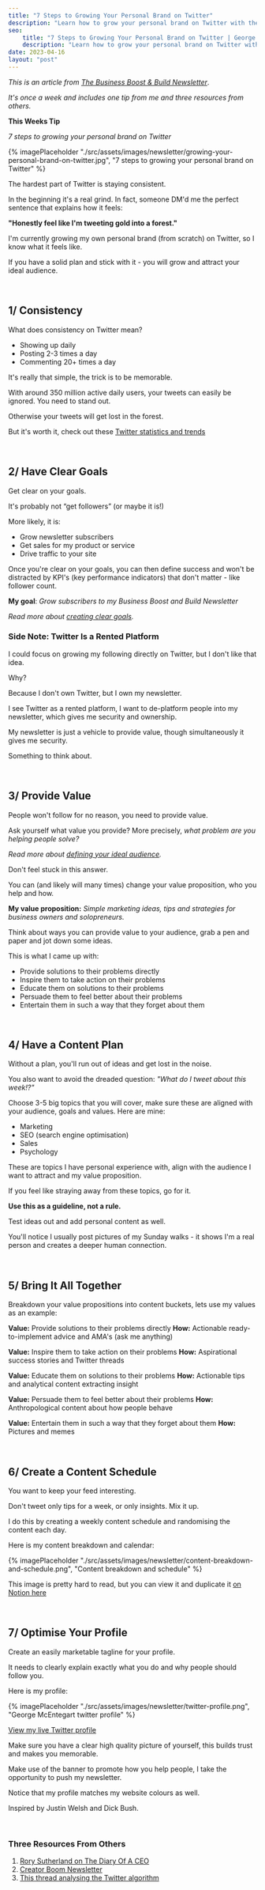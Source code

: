 ```yaml
---
title: "7 Steps to Growing Your Personal Brand on Twitter"
description: "Learn how to grow your personal brand on Twitter with these 7 easy steps. From optimizing your profile to engaging with your audience, and content to post."
seo:
    title: "7 Steps to Growing Your Personal Brand on Twitter | George Mc"
    description: "Learn how to grow your personal brand on Twitter with these 7 easy steps. From optimizing your profile to engaging with your audience, and content to post."
date: 2023-04-16
layout: "post"
---
```


*This is an article from [The Business Boost & Build Newsletter](/newsletter)*. 

*It's once a week and includes one tip from me and three resources from others.*

**This Weeks Tip**

*7 steps to growing your personal brand on Twitter*

{% imagePlaceholder "./src/assets/images/newsletter/growing-your-personal-brand-on-twitter.jpg", "7 steps to growing your personal brand on Twitter" %}

The hardest part of Twitter is staying consistent.

In the beginning it's a real grind. In fact, someone DM'd me the perfect sentence that explains how it feels:

**"Honestly feel like I'm tweeting gold into a forest."**

I'm currently growing my own personal brand (from scratch) on Twitter, so I know what it feels like.

If you have a solid plan and stick with it - you will grow and attract your ideal audience.


&nbsp;
## 1/ Consistency

What does consistency on Twitter mean?

- Showing up daily
- Posting 2-3 times a day
- Commenting 20+ times a day

It's really that simple, the trick is to be memorable.

With around 350 million active daily users, your tweets can easily be ignored. You need to stand out.

Otherwise your tweets will get lost in the forest.

But it's worth it, check out these [Twitter statistics and trends](https://datareportal.com/essential-twitter-stats)


&nbsp;
## 2/ Have Clear Goals

Get clear on your goals.

It's probably not “get followers” (or maybe it is!)

More likely, it is:

- Grow newsletter subscribers
- Get sales for my product or service
- Drive traffic to your site

Once you're clear on your goals, you can then define success and won't be distracted by KPI's (key performance indicators) that don't matter - like follower count.

**My goal**: *Grow subscribers to my Business Boost and Build Newsletter*

*Read more about [creating clear goals](https://georgemc.net/newsletters/how-to-create-clear-goals-and-build-a-successful-online-business/).*


### Side Note: Twitter Is a Rented Platform

I could focus on growing my following directly on Twitter, but I don't like that idea.

Why?

Because I don't own Twitter, but I own my newsletter.

I see Twitter as a rented platform, I want to de-platform people into my newsletter, which gives me security and ownership.

My newsletter is just a vehicle to provide value, though simultaneously it gives me security.

Something to think about.

&nbsp;
## 3/ Provide Value

People won't follow for no reason, you need to provide value.

Ask yourself what value you provide? More precisely, *what problem are you helping people solve?*

*Read more about [defining your ideal audience](https://georgemc.net/newsletters/how-to-define-your-target-audience-and-craft-messaging-that-will-attract-them/).*

Don't feel stuck in this answer.

You can (and likely will many times) change your value proposition, who you help and how.

**My value proposition:** *Simple marketing ideas, tips and strategies for business owners and solopreneurs.*

Think about ways you can provide value to your audience, grab a pen and paper and jot down some ideas.

This is what I came up with:

- Provide solutions to their problems directly
- Inspire them to take action on their problems
- Educate them on solutions to their problems
- Persuade them to feel better about their problems
- Entertain them in such a way that they forget about them

&nbsp;
## 4/ Have a Content Plan

Without a plan, you'll run out of ideas and get lost in the noise.

You also want to avoid the dreaded question: *"What do I tweet about this week!?"*

Choose 3-5 big topics that you will cover, make sure these are aligned with your audience, goals and values. Here are mine:

- Marketing
- SEO (search engine optimisation)
- Sales
- Psychology

These are topics I have personal experience with, align with the audience I want to attract and my value proposition.

If you feel like straying away from these topics, go for it.

**Use this as a guideline, not a rule.**

Test ideas out and add personal content as well.

You'll notice I usually post pictures of my Sunday walks - it shows I'm a real person and creates a deeper human connection.

&nbsp;
## 5/ Bring It All Together

Breakdown your value propositions into content buckets, lets use my values as an example:

**Value:** Provide solutions to their problems directly
**How:** Actionable ready-to-implement advice and AMA's (ask me anything)

**Value:** Inspire them to take action on their problems
**How:** Aspirational success stories and Twitter threads

**Value:** Educate them on solutions to their problems
**How:** Actionable tips and analytical content extracting insight

**Value:** Persuade them to feel better about their problems
**How:** Anthropological content about how people behave

**Value:** Entertain them in such a way that they forget about them
**How:** Pictures and memes


&nbsp;
## 6/ Create a Content Schedule

You want to keep your feed interesting.

Don't tweet only tips for a week, or only insights. Mix it up.

I do this by creating a weekly content schedule and randomising the content each day.

Here is my content breakdown and calendar:

{% imagePlaceholder "./src/assets/images/newsletter/content-breakdown-and-schedule.png", "Content breakdown and schedule" %}

This image is pretty hard to read, but you can view it and duplicate it [on Notion here](https://picturesque-rook-66c.notion.site/Content-Breakdown-and-Schedule-38d1d51753ef49658a6667118c0ecf94)


&nbsp;
## 7/ Optimise Your Profile

Create an easily marketable tagline for your profile.

It needs to clearly explain exactly what you do and why people should follow you.

Here is my profile:

{% imagePlaceholder "./src/assets/images/newsletter/twitter-profile.png", "George McEntegart twitter profile" %}

[View my live Twitter profile](https://twitter.com/geerodge)

Make sure you have a clear high quality picture of yourself, this builds trust and makes you memorable.

Make use of the banner to promote how you help people, I take the opportunity to push my newsletter.

Notice that my profile matches my website colours as well.

Inspired by Justin Welsh and Dick Bush.

&nbsp;
### Three Resources From Others

1. [Rory Sutherland on The Diary Of A CEO](https://youtu.be/Hz3RWxJck68)
2. [Creator Boom Newsletter](https://creatorboom.com/)
3. [This thread analysing the Twitter algorithm](https://twitter.com/aakashg0/status/1641976869460275201)